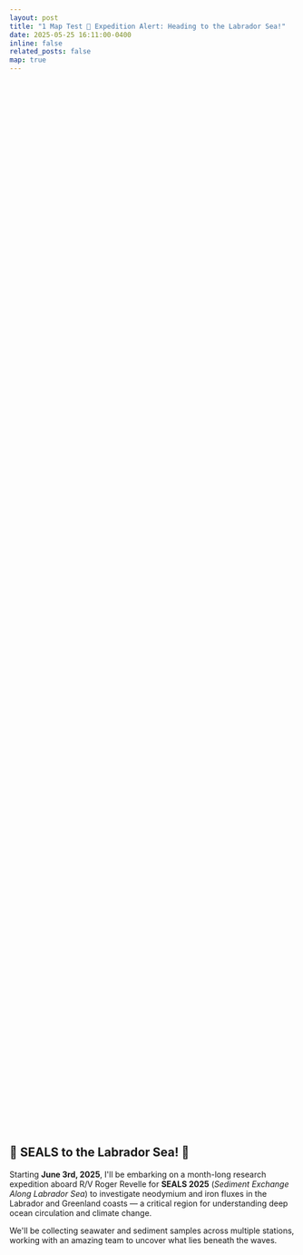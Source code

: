 ```yaml
---
layout: post
title: "1 Map Test 🌊 Expedition Alert: Heading to the Labrador Sea!"
date: 2025-05-25 16:11:00-0400
inline: false
related_posts: false
map: true
---
```




<div id="map" style="height: 600px; margin: 20px 0;"></div>

<link rel="stylesheet" href="https://unpkg.com/leaflet@1.9.4/dist/leaflet.css" />
<script src="https://unpkg.com/leaflet@1.9.4/dist/leaflet.js"></script>

<script>
  const map = L.map('map').setView([54.5, -54.5], 5);

  L.tileLayer('https://{s}.tile.openstreetmap.org/{z}/{x}/{y}.png', {
    attribution: '&copy; OpenStreetMap contributors'
  }).addTo(map);

  const geojsonData = {
    "type": "FeatureCollection",
    "features": [
      {
        "type": "Feature",
        "geometry": {
          "type": "Point",
          "coordinates": [-63.4936111111111, 44.54777777777777]
        },
        "properties": {
          "Name": "Pick up Yang",
          "Station_Type": "Waypoint"
        }
      },
      {
        "type": "Feature",
        "geometry": {
          "type": "Point",
          "coordinates": [-61.08555555555556, 42.40388888888891]
        },
        "properties": {
          "Name": "Sta.1",
          "Station_Type": "Sampling Station"
        }
      },
      {
        "type": "Feature",
        "geometry": {
          "type": "Point",
          "coordinates": [-52.17083333333333, 46.6927777777778]
        },
        "properties": {
          "Name": "Waypoint - 3",
          "Station_Type": "Waypoint"
        }
      },
      {
        "type": "Feature",
        "geometry": {
          "type": "Point",
          "coordinates": [-55.01888888888887, 55.09138888888889]
        },
        "properties": {
          "Name": "Lab Shelf survey Fe",
          "Station_Type": "Transect"
        }
      },
      {
        "type": "Feature",
        "geometry": {
          "type": "Point",
          "coordinates": [-55.86833333333333, 54.24194444444444]
        },
        "properties": {
          "Name": "Sta.2",
          "Station_Type": "Sampling Station"
        }
      }
      // Add additional features here if needed...
    ]
  };

  const geoLayer = L.geoJSON(geojsonData, {
    onEachFeature: function (feature, layer) {
      const name = feature.properties.Name || "Unknown Station";
      const type = feature.properties.Station_Type || "Unknown Type";
      layer.bindPopup(`<strong>${name}</strong><br>${type}`);
    }
  }).addTo(map);

  map.fitBounds(geoLayer.getBounds());
</script>




<div id="map" style="height: 600px; margin: 20px 0;"></div>

<link rel="stylesheet" href="https://unpkg.com/leaflet@1.9.4/dist/leaflet.css" />
<script src="https://unpkg.com/leaflet@1.9.4/dist/leaflet.js"></script>

<script>
  const map = L.map('map').setView([54.5, -54.5], 5);

  // Map style using CartoDB Positron
  L.tileLayer('https://{s}.basemaps.cartocdn.com/light_all/{z}/{x}/{y}{r}.png', {
    attribution: '&copy; <a href="https://www.openstreetmap.org/copyright">OpenStreetMap</a> &copy; <a href="https://carto.com/attributions">CARTO</a>',
    subdomains: 'abcd',
    maxZoom: 19
  }).addTo(map);

  const stationColors = {
    "Waypoint": "blue",
    "Sampling Station": "green",
    "Transect": "orange",
    "Unknown Type": "gray"
  };

  const geojsonData = {
    "type": "FeatureCollection",
    "features": [
      {
        "type": "Feature",
        "geometry": {
          "type": "Point",
          "coordinates": [-63.4936111111111, 44.54777777777777]
        },
        "properties": {
          "Name": "Pick up Yang",
          "Station_Type": "Waypoint"
        }
      },
      {
        "type": "Feature",
        "geometry": {
          "type": "Point",
          "coordinates": [-61.08555555555556, 42.40388888888891]
        },
        "properties": {
          "Name": "Sta.1",
          "Station_Type": "Sampling Station"
        }
      },
      {
        "type": "Feature",
        "geometry": {
          "type": "Point",
          "coordinates": [-52.17083333333333, 46.6927777777778]
        },
        "properties": {
          "Name": "Waypoint - 3",
          "Station_Type": "Waypoint"
        }
      },
      {
        "type": "Feature",
        "geometry": {
          "type": "Point",
          "coordinates": [-55.01888888888887, 55.09138888888889]
        },
        "properties": {
          "Name": "Lab Shelf survey Fe",
          "Station_Type": "Transect"
        }
      },
      {
        "type": "Feature",
        "geometry": {
          "type": "Point",
          "coordinates": [-55.86833333333333, 54.24194444444444]
        },
        "properties": {
          "Name": "Sta.2",
          "Station_Type": "Sampling Station"
        }
      }
    ]
  };

  const geoLayer = L.geoJSON(geojsonData, {
    pointToLayer: function (feature, latlng) {
      const type = feature.properties.Station_Type || "Unknown Type";
      const color = stationColors[type] || "gray";
      return L.circleMarker(latlng, {
        radius: 8,
        fillColor: color,
        color: "#000",
        weight: 1,
        opacity: 1,
        fillOpacity: 0.8
      });
    },
    onEachFeature: function (feature, layer) {
      const name = feature.properties.Name || "Unknown Station";
      const type = feature.properties.Station_Type || "Unknown Type";
      layer.bindPopup(`<strong>${name}</strong><br>${type}`);
    }
  }).addTo(map);

  map.fitBounds(geoLayer.getBounds());
</script>




<div id="map" style="height: 600px; margin: 20px 0;"></div>

<link rel="stylesheet" href="https://unpkg.com/leaflet@1.9.4/dist/leaflet.css" />
<script src="https://unpkg.com/leaflet@1.9.4/dist/leaflet.js"></script>
<script src="https://unpkg.com/leaflet.globe@0.2.2/leaflet.globe.min.js"></script>

<script>
  const map = L.globe('map', {
    atmosphere: true,
    sky: true,
    enableRotation: true,
    zoom: 2
  });

  const stationColors = {
    "Waypoint": "blue",
    "Sampling Station": "green",
    "Transect": "orange",
    "Unknown Type": "gray"
  };

  const geojsonData = {
    "type": "FeatureCollection",
    "features": [
      {
        "type": "Feature",
        "geometry": {
          "type": "Point",
          "coordinates": [-63.4936111111111, 44.54777777777777]
        },
        "properties": {
          "Name": "Pick up Yang",
          "Station_Type": "Waypoint"
        }
      },
      {
        "type": "Feature",
        "geometry": {
          "type": "Point",
          "coordinates": [-61.08555555555556, 42.40388888888891]
        },
        "properties": {
          "Name": "Sta.1",
          "Station_Type": "Sampling Station"
        }
      },
      {
        "type": "Feature",
        "geometry": {
          "type": "Point",
          "coordinates": [-52.17083333333333, 46.6927777777778]
        },
        "properties": {
          "Name": "Waypoint - 3",
          "Station_Type": "Waypoint"
        }
      },
      {
        "type": "Feature",
        "geometry": {
          "type": "Point",
          "coordinates": [-55.01888888888887, 55.09138888888889]
        },
        "properties": {
          "Name": "Lab Shelf survey Fe",
          "Station_Type": "Transect"
        }
      },
      {
        "type": "Feature",
        "geometry": {
          "type": "Point",
          "coordinates": [-55.86833333333333, 54.24194444444444]
        },
        "properties": {
          "Name": "Sta.2",
          "Station_Type": "Sampling Station"
        }
      }
    ]
  };

  const geoLayer = L.geoJSON(geojsonData, {
    pointToLayer: function (feature, latlng) {
      const type = feature.properties.Station_Type || "Unknown Type";
      const color = stationColors[type] || "gray";
      return L.circleMarker(latlng, {
        radius: 8,
        fillColor: color,
        color: "#000",
        weight: 1,
        opacity: 1,
        fillOpacity: 0.8
      });
    },
    onEachFeature: function (feature, layer) {
      const name = feature.properties.Name || "Unknown Station";
      const type = feature.properties.Station_Type || "Unknown Type";
      layer.bindPopup(`<strong>${name}</strong><br>${type}`);
    }
  });

  geoLayer.addTo(map);
</script>

<style>
  .leaflet-control-attribution {
    display: none !important;
  }
</style>

<h2>🌊 <strong>SEALS to the Labrador Sea! 🧽</strong></h2>
<p>Starting <strong>June 3rd, 2025</strong>, I'll be embarking on a month-long research expedition aboard R/V Roger Revelle for <strong>SEALS 2025</strong> (<em>Sediment Exchange Along Labrador Sea</em>) to investigate neodymium and iron fluxes in the Labrador and Greenland coasts — a critical region for understanding deep ocean circulation and climate change.</p>
<p>We'll be collecting seawater and sediment samples across multiple stations, working with an amazing team to uncover what lies beneath the waves.</p>
